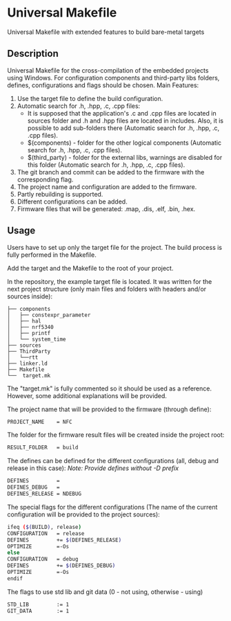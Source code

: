 # Universal Makefile

Universal Makefile with extended features to build bare-metal targets

## Description

Universal Makefile for the cross-compilation of the embedded projects using Windows.
For configuration components and third-party libs folders, defines, configurations and flags should be chosen.
Main Features:

1. Use the target file to define the build configuration.
2. Automatic search for .h, .hpp, .c, .cpp files:
   - It is supposed that the application's .c and .cpp files are located in sources folder and .h and .hpp files are located in includes. Also, it is possible to add sub-folders there (Automatic search for .h, .hpp, .c, .cpp files).
   - $(components) - folder for the other logical components (Automatic search for .h, .hpp, .c, .cpp files).
   - $(third_party) - folder for the external libs, warnings are disabled for this folder (Automatic search for .h, .hpp, .c, .cpp files).
3. The git branch and commit can be added to the firmware with the corresponding flag.
4. The project name and configuration are added to the firmware.
5. Partly rebuilding is supported.
6. Different configurations can be added.
7. Firmware files that will be generated: .map, .dis, .elf, .bin, .hex.

## Usage

Users have to set up only the target file for the project. The build process is fully performed in the Makefile.

Add the target and the Makefile to the root of your project.

In the repository, the example target file is located. It was written for the next project structure (only main files and folders with headers and/or sources inside):

    ├── components
    │   ├── constexpr_parameter
    │   ├── hal
    │   ├── nrf5340
    │   ├── printf
    │   └── system_time
    ├── sources
    ├── ThirdParty
    │   └──rtt
    ├── linker.ld
    ├── Makefile
    └──  target.mk

The "target.mk" is fully commented so it should be used as a reference. However, some additional explanations will be provided.

The project name that will be provided to the firmware (through define):

```bash
PROJECT_NAME    = NFC
```

The folder for the firmware result files will be created inside the project root:

```bash
RESULT_FOLDER   = build
```

The defines can be defined for the different configurations (all, debug and release in this case):
*Note: Provide defines without -D prefix*

```bash
DEFINES         =
DEFINES_DEBUG   =
DEFINES_RELEASE = NDEBUG
```

The special flags for the different configurations (The name of the current configuration will be provided to the project sources):

```bash
ifeq ($(BUILD), release)
CONFIGURATION   = release
DEFINES         += $(DEFINES_RELEASE)
OPTIMIZE        =-Os
else
CONFIGURATION   = debug
DEFINES         += $(DEFINES_DEBUG)
OPTIMIZE        =-Os
endif
```

The flags to use std lib and git data (0 - not using, otherwise - using)

```bash
STD_LIB         := 1
GIT_DATA        := 1
```
